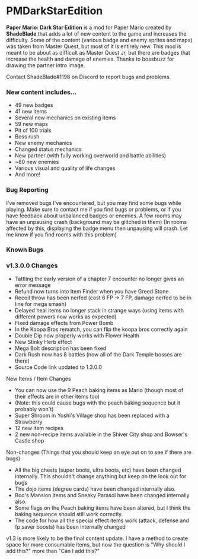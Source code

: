 # PMDarkStarEdition
**Paper Mario: Dark Star Edition** is a mod for Paper Mario created by **ShadeBlade** that adds a lot of new content to the game and increases the difficulty.
Some of the content (various badge and enemy sprites and maps) was taken from Master Quest, but most of it is entirely new.
This mod is meant to be about as difficult as Master Quest Jr, but there are badges that increase the health and damage of enemies.
Thanks to bossbuzz for drawing the partner intro image.

Contact ShadeBlade#1198 on Discord to report bugs and problems.

### **New content includes...**
- 49 new badges
- 41 new items
- Several new mechanics on existing items
- 59 new maps
- Pit of 100 trials
- Boss rush
- New enemy mechanics
- Changed status mechanics
- New partner (with fully working overworld and battle abilities)
- ~80 new enemies
- Various visual and quality of life changes
- And more!

### Bug Reporting
I've removed bugs I've encountered, but you may find some bugs while playing.
Make sure to contact me if you find bugs or problems, or if you have feedback about unbalanced badges or enemies.
A few rooms may have an unpausing crash (background may be glitched in them) (In rooms affected by this, displaying the badge menu then unpausing will crash. Let me know if you find rooms with this problem)

### Known Bugs

### v1.3.0.0 Changes
- Tattling the early version of a chapter 7 encounter no longer gives an error message
- Refund now turns into Item Finder when you have Greed Stone
- Recoil throw has been nerfed (cost 6 FP -> 7 FP, damage nerfed to be in line for mega smash)
- Delayed heal items no longer stack in strange ways (using items with different powers now works as expected)
- Fixed damage effects from Power Bomb
- In the Koopa Bros rematch, you can flip the koopa bros correctly again
- Double Dip now properly works with Flower Health
- New Stinky Herb effect
- Mega Bolt description has been fixed
- Dark Rush now has 8 battles (now all of the Dark Temple bosses are there)
- Source Code link updated to 1.3.0.0

New Items / Item Changes
- You can now use the 9 Peach baking items as Mario (though most of their effects are in other items too)
- 	(Note: this could cause bugs with the peach baking sequence but it probably won't)
- Super Shroom in Yoshi's Village shop has been replaced with a Strawberry
- 12 new item recipes
- 2 new non-recipe items available in the Shiver City shop and Bowser's Castle shop

Non-changes (Things that you should keep an eye out on to see if there are bugs)
- All the big chests (super boots, ultra boots, etc) have been changed internally. This shouldn't change anything but keep on the look out for bugs
- The dojo items (degree cards) have been changed internally also.
- Boo's Mansion items and Sneaky Parasol have been changed internally also.
- Some flags on the Peach baking items have been altered, but I think the baking sequence should still work correctly.
- The code for how all the special effect items work (attack, defense and fp saver boosts) has been internally changed

v1.3 is more likely to be the final content update. I have a method to create space for more consumable items, but now the question is "Why should I add this?" more than "Can I add this?"
